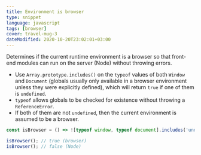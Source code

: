 ```yaml
---
title: Environment is browser
type: snippet
language: javascript
tags: [browser]
cover: travel-mug-3
dateModified: 2020-10-20T23:02:01+03:00
---
```


Determines if the current runtime environment is a browser so that front-end modules can run on the server (Node) without throwing errors.

- Use `Array.prototype.includes()` on the `typeof` values of both `Window` and `Document` (globals usually only available in a browser environment unless they were explicitly defined), which will return `true` if one of them is `undefined`.
- `typeof` allows globals to be checked for existence without throwing a `ReferenceError`.
- If both of them are not `undefined`, then the current environment is assumed to be a browser.

```js
const isBrowser = () => ![typeof window, typeof document].includes('undefined');
```

```js
isBrowser(); // true (browser)
isBrowser(); // false (Node)
```
